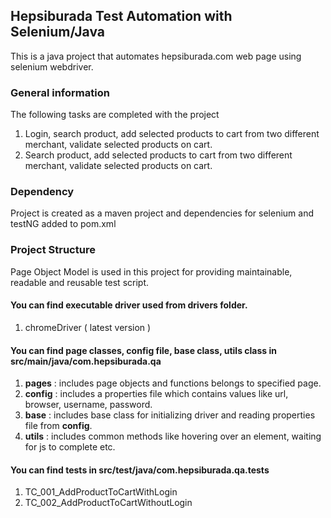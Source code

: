 ## Hepsiburada Test Automation with Selenium/Java

This is a java project that automates hepsiburada.com web page using selenium webdriver.

### General information

The following tasks are completed with the project

1. Login, search product, add selected products to cart from two different merchant, validate selected products on cart.
2. Search product, add selected products to cart from two different merchant, validate selected products on cart.

### Dependency

Project is created as a maven project and dependencies for selenium and testNG added to pom.xml 

### Project Structure

Page Object Model is used in this project for providing maintainable, readable and reusable test script.

#### You can find executable driver used from **drivers** folder.

1. chromeDriver ( latest version )

#### You can find page classes, config file, base class, utils class in src/main/java/com.hepsiburada.qa

1. **pages** 	: includes page objects and functions belongs to specified page.
2. **config** 	: includes a properties file which contains values like url, browser, username, password.
3. **base** 	: includes base class for initializing driver and reading properties file from **config**.
4. **utils**	: includes common methods like hovering over an element, waiting for js to complete etc.

#### You can find tests in src/test/java/com.hepsiburada.qa.tests

1. TC_001_AddProductToCartWithLogin
2. TC_002_AddProductToCartWithoutLogin
